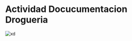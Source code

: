 # Actividad Docucumentacion Drogueria
![xd](https://github.com/Coyote938/ActividadDocDrogueria/assets/32604986/54668a3d-3c89-465e-994a-0e0d9977b3d0)
